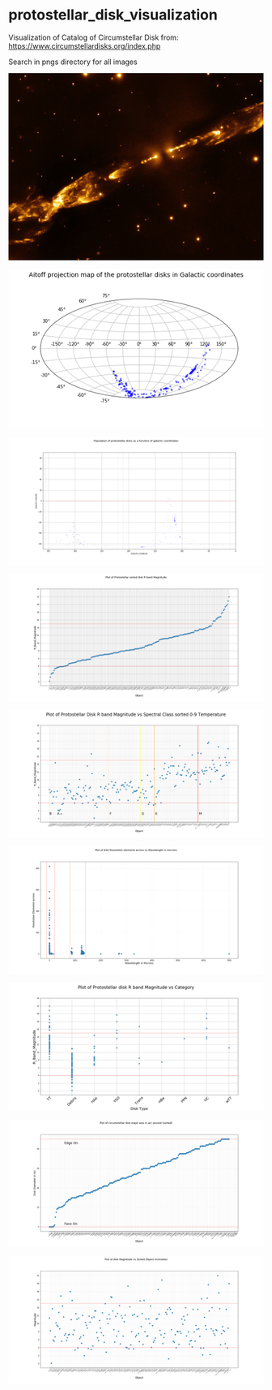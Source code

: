 # protostellar_disk_visualization
Visualization of Catalog of Circumstellar Disk from: https://www.circumstellardisks.org/index.php

Search in pngs directory for all images


![HH 212](https://github.com/coderXmachina2/protostellar_disk_visualization/blob/master/pngs/pics/HH-212.jpg)

![Aitoff Plot](https://github.com/coderXmachina2/protostellar_disk_visualization/blob/master/pngs/aitoff_plot.png)

![Aitoff Plot](https://github.com/coderXmachina2/protostellar_disk_visualization/blob/master/pngs/disks_galactic_coordinates.png)

![Sorted Magnitude](https://github.com/coderXmachina2/protostellar_disk_visualization/blob/master/pngs/sorted_magnitude.png)

![Spec_class Magnitude](https://github.com/coderXmachina2/protostellar_disk_visualization/blob/master/pngs/spec_class_temp_magnitude.png)

![Resolution vs wavelengths](https://github.com/coderXmachina2/protostellar_disk_visualization/blob/master/pngs/Res_elem_across_vs_wavelenth_microns.png)

![magnitude_category](https://github.com/coderXmachina2/protostellar_disk_visualization/blob/master/pngs/magnitude_category.png)

![Disk major arc second sorted](https://github.com/coderXmachina2/protostellar_disk_visualization/blob/master/pngs/Disk_major_axis_arc_sec_sorted.png)

![magnitude_sorted_inclination](https://github.com/coderXmachina2/protostellar_disk_visualization/blob/master/pngs/Magnitude_sorted_inclination.png)


